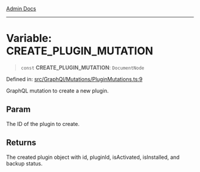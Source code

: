 [Admin Docs](/)

***

# Variable: CREATE\_PLUGIN\_MUTATION

> `const` **CREATE\_PLUGIN\_MUTATION**: `DocumentNode`

Defined in: [src/GraphQl/Mutations/PluginMutations.ts:9](https://github.com/PalisadoesFoundation/talawa-admin/blob/main/src/GraphQl/Mutations/PluginMutations.ts#L9)

GraphQL mutation to create a new plugin.

## Param

The ID of the plugin to create.

## Returns

The created plugin object with id, pluginId, isActivated, isInstalled, and backup status.
